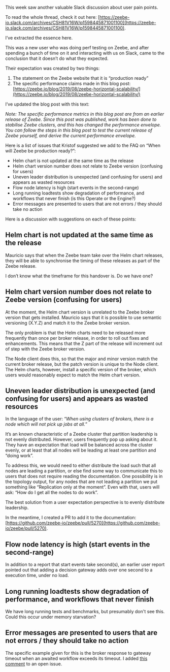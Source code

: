 This week saw another valuable Slack discussion about user pain points.

To read the whole thread, check it out here: [https://zeebe-io.slack.com/archives/CSH81V16W/p1598445871001100](https://zeebe-io.slack.com/archives/CSH81V16W/p1598445871001100).

I’ve extracted the essence here.

This was a new user who was doing perf testing on Zeebe, and after spending a bunch of time on it and interacting with us on Slack, came to the conclusion that it doesn’t do what they expected.

Their expectation was created by two things: 
1.	The statement on the Zeebe website that it is “production ready”
2.	The specific performance claims made in this blog post: [https://zeebe.io/blog/2019/08/zeebe-horizontal-scalability/](https://zeebe.io/blog/2019/08/zeebe-horizontal-scalability/)

I’ve updated the blog post with this text: 

_Note: The specific performance metrics in this blog post are from an earlier release of Zeebe. Since this post was published, work has been done to stabilise Zeebe clusters, and this has changed the performance envelope. You can follow the steps in this blog post to test the current release of Zeebe yourself, and derive the current performance envelope._

Here is a list of issues that Kristof suggested we add to the FAQ on “When will Zeebe be production ready?”:

* Helm chart is not updated at the same time as the release
* Helm chart version number does not relate to Zeebe version (confusing for users)
* Uneven leader distribution is unexpected (and confusing for users) and appears as wasted resources
* Flow node latency is high (start events in the second-range)
* Long running loadtests show degradation of performance, and workflows that never finish (is this Operate or the Engine?)
* Error messages are presented to users that are not errors / they should take no action

Here is a discussion with suggestions on each of these points:

## Helm chart is not updated at the same time as the release

Mauricio says that when the Zeebe team take over the Helm chart releases, they will be able to synchronise the timing of these releases as part of the Zeebe release.

I don’t know what the timeframe for this handover is. Do we have one?

## Helm chart version number does not relate to Zeebe version (confusing for users)

At the moment, the Helm chart version is unrelated to the Zeebe broker version that gets installed. Mauricio says that it is possible to use semantic versioning (X.Y.Z) and match it to the Zeebe broker version. 

The only problem is that the Helm charts need to be released more frequently than once per broker release, in order to roll out fixes and enhancements. This means that the Z part of the release will increment out of step with the Zeebe broker version. 

The Node client does this, so that the major and minor version match the current broker release, but the patch version is unique to the Node client. The Helm charts, however, install a specific version of the broker, which users would reasonably expect to match the Helm chart version.

## Uneven leader distribution is unexpected (and confusing for users) and appears as wasted resources

In the language of the user: “_When using clusters of brokers, there is a node which will not pick up jobs at all._”

It’s an known characteristic of a Zeebe cluster that partition leadership is not evenly distributed. However, users frequently pop up asking about it. They have an expectation that load will be balanced across the cluster evenly, or at least that all nodes will be leading at least one partition and “doing work”.

To address this, we would need to either distribute the load such that all nodes are leading a partition, or else find some way to communicate this to users that does not require reading the documentation. One possibility is in the topology output, for any nodes that are not leading a partition we put something like “Replication only at the moment”. Even with that, users will ask: “How do I get all the nodes to do work”.

The best solution from a user expectation perspective is to evenly distribute leadership. 

In the meantime, I created a PR to add it to the documentation: [https://github.com/zeebe-io/zeebe/pull/5270](https://github.com/zeebe-io/zeebe/pull/5270).

## Flow node latency is high (start events in the second-range)

In addition to a report that start events take second(s), an earlier user report pointed out that adding a decision gateway adds over one second to a execution time, under no load.

## Long running loadtests show degradation of performance, and workflows that never finish 

We have long running tests and benchmarks, but presumably don't see this. Could this occur under memory starvation?

## Error messages are presented to users that are not errors / they should take no action

The specific example given for this is the broker response to gateway timeout when an awaited workflow exceeds its timeout. I added [this comment](https://github.com/zeebe-io/zeebe/issues/4983#issuecomment-684745797) to an open issue.
